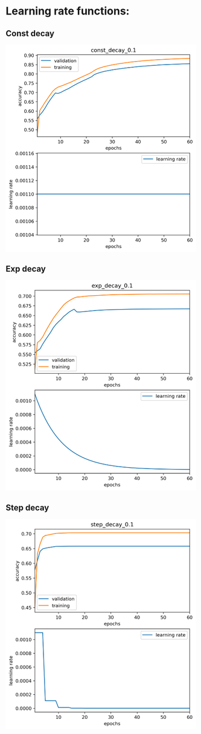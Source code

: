 # Learning rate functions: 
## Const decay
![const_decay](https://github.com/valdispy/decay/blob/master/plots/const_decay.png)
## Exp decay
![exp_decay](https://github.com/valdispy/decay/blob/master/plots/exp_decay.png)
## Step decay
![step_decay](https://github.com/valdispy/decay/blob/master/plots/step_decay.png)

